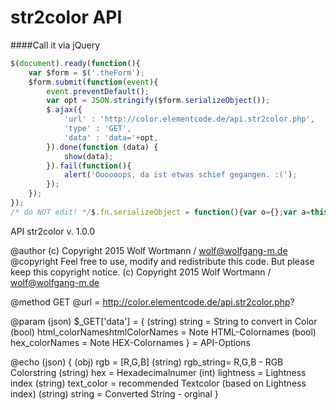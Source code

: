 # str2color API
####Call it via jQuery
```javascript
$(document).ready(function(){
    var $form = $('.theForm');
    $form.submit(function(event){
        event.preventDefault();
        var opt = JSON.stringify($form.serializeObject());
        $.ajax({
            'url' : 'http://color.elementcode.de/api.str2color.php',
            'type' : 'GET',
            'data' : 'data='+opt,
        }).done(function (data) {
            show(data);
        }).fail(function(){
            alert('Oooooops, da ist etwas schief gegangen. :(');
        });
    });
});
/* do NOT edit! */$.fn.serializeObject = function(){var o={};var a=this.serializeArray();$.each(a, function() {if(o[this.name]!==undefined){if(!o[this.name].push){o[this.name]=[o[this.name]];}o[this.name].push(this.value||'');}else{o[this.name]=this.value||'';}});return o;};// $.fn.serializeObject
```
API str2color
v. 1.0.0

@author (c) Copyright 2015 Wolf Wortmann / <wolf@wolfgang-m.de>
@copyright Feel free to use, modify and redistribute this code. But please keep this copyright notice. (c) Copyright 2015 Wolf Wortmann / <wolf@wolfgang-m.de>

@method GET
@url = http://color.elementcode.de/api.str2color.php?

@param (json) $_GET['data'] = {
 (string) string = String to convert in Color 
 (bool)   html_colorNameshtmlColorNames = Note HTML-Colornames
 (bool)   hex_colorNames = Note HEX-Colornames
} = API-Options

@echo (json) {
(obj) 	 rgb = [R,G,B]
(string) rgb_string= R,G,B - RGB Colorstring
(string) hex = Hexadecimalnumer
(int) 	 lightness = Lightness index
(string) text_color = recommended Textcolor (based on Lightness index)
(string) string = Converted String - orginal
}
